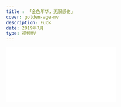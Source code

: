 ```yaml
---
title : 「金色年华，无限感伤」
cover: golden-age-mv
description: Fuck
date: 2019年7月
type: 视频MV
---
```

<iframe src="//player.bilibili.com/player.html?aid=58421266&bvid=BV1D4411F7du&cid=101900656&page=1" scrolling="no" border="0" frameborder="no" framespacing="0" allowfullscreen="true"> </iframe>